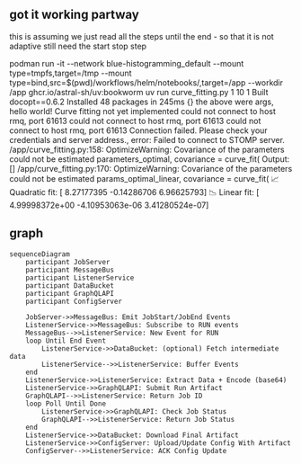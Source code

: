 
## got it working partway


this is assuming we just read all the steps until the end - so that it is not adaptive
still need the start stop step

podman run -it --network blue-histogramming_default --mount type=tmpfs,target=/tmp   --mount type=bind,src=$(pwd)/workflows/helm/notebooks/,target=/app   --workdir /app   ghcr.io/astral-sh/uv:bookworm  uv run  curve_fitting.py 1 10 1
      Built docopt==0.6.2
Installed 48 packages in 245ms
{}
the above were args, hello world!
Curve fitting not yet implemented
could not connect to host rmq, port 61613
could not connect to host rmq, port 61613
could not connect to host rmq, port 61613
Connection failed. Please check your credentials and server address., error:
Failed to connect to STOMP server.
/app/curve_fitting.py:158: OptimizeWarning: Covariance of the parameters could not be estimated
  parameters_optimal, covariance = curve_fit(
Output: []
/app/curve_fitting.py:170: OptimizeWarning: Covariance of the parameters could not be estimated
  params_optimal_linear, covariance = curve_fit(
📈 Quadratic fit: [ 8.27177395 -0.14286706  6.96625793]
📉 Linear fit:    [ 4.99998372e+00 -4.10953063e-06  3.41280524e-07]

## graph

```{mermaid}
sequenceDiagram
    participant JobServer
    participant MessageBus
    participant ListenerService
    participant DataBucket
    participant GraphQLAPI
    participant ConfigServer

    JobServer->>MessageBus: Emit JobStart/JobEnd Events
    ListenerService->>MessageBus: Subscribe to RUN events
    MessageBus-->>ListenerService: New Event for RUN
    loop Until End Event
        ListenerService->>DataBucket: (optional) Fetch intermediate data
        ListenerService-->>ListenerService: Buffer Events
    end
    ListenerService->>ListenerService: Extract Data + Encode (base64)
    ListenerService->>GraphQLAPI: Submit Run Artifact
    GraphQLAPI-->>ListenerService: Return Job ID
    loop Poll Until Done
        ListenerService->>GraphQLAPI: Check Job Status
        GraphQLAPI-->>ListenerService: Return Job Status
    end
    ListenerService->>DataBucket: Download Final Artifact
    ListenerService->>ConfigServer: Upload/Update Config With Artifact
    ConfigServer-->>ListenerService: ACK Config Update
```

